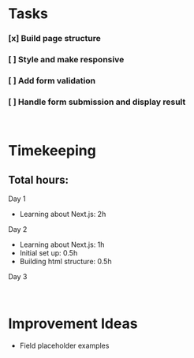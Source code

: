 # Tasks

### [x] Build page structure

### [ ] Style and make responsive

### [ ] Add form validation

### [ ] Handle form submission and display result

<br>

# Timekeeping

## Total hours:

Day 1

- Learning about Next.js: 2h

Day 2

- Learning about Next.js: 1h
- Initial set up: 0.5h
- Building html structure: 0.5h

Day 3

  <br>

# Improvement Ideas

- Field placeholder examples
